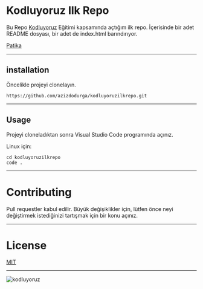 # Kodluyoruz Ilk Repo
Bu Repo [Kodluyoruz](https://www.kodluyoruz.org/) Eğitimi kapsamında açtığım ilk repo. İçerisinde bir adet README dosyası, bir adet de index.html barındırıyor.

[Patika](https://app.patika.dev/moduller/git/www.patika.dev)

***

## installation
Öncelikle projeyi clonelayın.
```
https://github.com/azizdodurga/kodluyoruzilkrepo.git

```

***

## Usage

Projeyi cloneladıktan sonra Visual Studio Code programında açınız.

Linux için:

```
cd kodluyoruzilkrepo
code .

```
***

# Contributing

Pull requestler kabul edilir. Büyük değişiklikler için, lütfen önce neyi değiştirmek istediğinizi tartışmak için bir konu açınız.

***
# License

[MIT](https://choosealicense.com/licenses/mit/)

***

![kodluyoruz](https://avatars.githubusercontent.com/u/30476529?s=280&v=4)